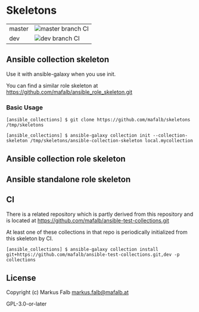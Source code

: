 # Skeletons

|||
|---|---|
|master|![master branch CI](https://github.com/mafalb/skeletons/actions/workflows/CI.yml/badge.svg)|
|dev|![dev branch CI](https://github.com/mafalb/skeletons/actions/workflows/CI.yml/badge.svg?branch=dev)|


## Ansible collection skeleton

Use it with ansible-galaxy when you use init.

You can find a similar role skeleton at
https://github.com/mafalb/ansible_role_skeleton.git


### Basic Usage

```shell
[ansible_collections] $ git clone https://github.com/mafalb/skeletons /tmp/skeletons
```

```shell
[ansible_collections] $ ansible-galaxy collection init --collection-skeleton /tmp/skeletons/ansible-collection-skeleton local.mycollection
```

## Ansible collection role skeleton

## Ansible standalone role skeleton

## CI

There is a related repository which is partly derived from this repository and is located at
https://github.com/mafalb/ansible-test-collections.git

At least one of these collections in that repo is periodically initialized from this skeleton by CI.

```shell
[ansible_collections] $ ansible-galaxy collection install git+https://github.com/mafalb/ansible-test-collections.git,dev -p collections
```

## License

Copyright (c) Markus Falb <markus.falb@mafalb.at>

GPL-3.0-or-later
